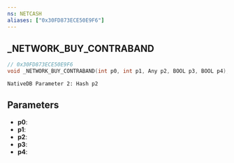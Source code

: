 ```yaml
---
ns: NETCASH
aliases: ["0x30FD873ECE50E9F6"]
---
```

## _NETWORK_BUY_CONTRABAND

```c
// 0x30FD873ECE50E9F6
void _NETWORK_BUY_CONTRABAND(int p0, int p1, Any p2, BOOL p3, BOOL p4);
```

```
NativeDB Parameter 2: Hash p2
```

## Parameters
* **p0**: 
* **p1**: 
* **p2**: 
* **p3**: 
* **p4**: 

